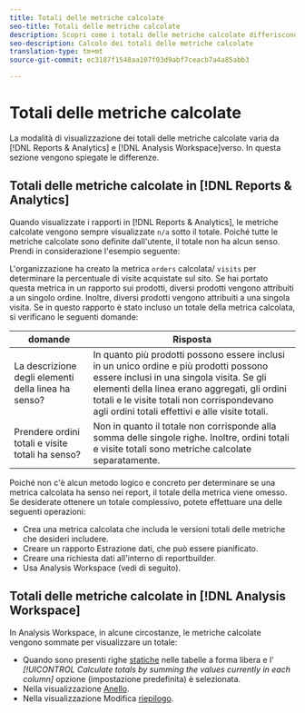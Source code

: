 ```yaml
---
title: Totali delle metriche calcolate
seo-title: Totali delle metriche calcolate
description: Scopri come i totali delle metriche calcolate differiscono negli strumenti di Analytics
seo-description: Calcolo dei totali delle metriche calcolate
translation-type: tm+mt
source-git-commit: ec3187f1548aa107f03d9abf7ceacb7a4a85abb3

---
```



# Totali delle metriche calcolate

La modalità di visualizzazione dei totali delle metriche calcolate varia da [!DNL Reports & Analytics] e [!DNL Analysis Workspace]verso. In questa sezione vengono spiegate le differenze.

## Totali delle metriche calcolate in [!DNL Reports & Analytics]

Quando visualizzate i rapporti in [!DNL Reports & Analytics], le metriche calcolate vengono sempre visualizzate `n/a` sotto il totale. Poiché tutte le metriche calcolate sono definite dall'utente, il totale non ha alcun senso. Prendi in considerazione l'esempio seguente:

L'organizzazione ha creato la metrica `orders` calcolata/ `visits` per determinare la percentuale di visite acquistate sul sito. Se hai portato questa metrica in un rapporto sui prodotti, diversi prodotti vengono attribuiti a un singolo ordine. Inoltre, diversi prodotti vengono attribuiti a una singola visita. Se in questo rapporto è stato incluso un totale della metrica calcolata, si verificano le seguenti domande:

| domande | Risposta |
|---|---|
| La descrizione degli elementi della linea ha senso? | In quanto più prodotti possono essere inclusi in un unico ordine e più prodotti possono essere inclusi in una singola visita. Se gli elementi della linea erano aggregati, gli ordini totali e le visite totali non corrispondevano agli ordini totali effettivi e alle visite totali. |
| Prendere ordini totali e visite totali ha senso? | Non in quanto il totale non corrisponde alla somma delle singole righe. Inoltre, ordini totali e visite totali sono metriche calcolate separatamente. |

Poiché non c'è alcun metodo logico e concreto per determinare se una metrica calcolata ha senso nei report, il totale della metrica viene omesso. Se desiderate ottenere un totale complessivo, potete effettuare una delle seguenti operazioni:

* Crea una metrica calcolata che includa le versioni totali delle metriche che desideri includere.
* Creare un rapporto Estrazione dati, che può essere pianificato.
* Creare una richiesta dati all'interno di reportbuilder.
* Usa Analysis Workspace (vedi di seguito).

## Totali delle metriche calcolate in [!DNL Analysis Workspace]

In Analysis Workspace, in alcune circostanze, le metriche calcolate vengono sommate per visualizzare un totale:

* Quando sono presenti righe [statiche](/help/analyze/analysis-workspace/build-workspace-project/column-row-settings/manual-vs-dynamic-rows.md) nelle tabelle a forma libera e l' *[!UICONTROL Calculate totals by summing the values currently in each column]* opzione (impostazione predefinita) è selezionata.
* Nella visualizzazione [Anello](/help/analyze/analysis-workspace/visualizations/donut.md).
* Nella visualizzazione Modifica [riepilogo](/help/analyze/analysis-workspace/visualizations/summary-number-change.md).
